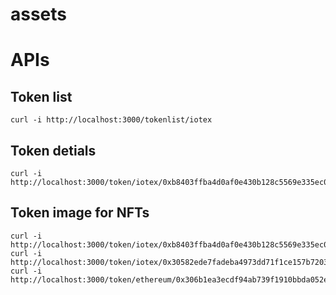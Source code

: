 assets
======

# APIs

## Token list

```
curl -i http://localhost:3000/tokenlist/iotex
```

## Token detials

```
curl -i http://localhost:3000/token/iotex/0xb8403ffba4d0af0e430b128c5569e335ec00c4c9
```

## Token image for NFTs

```
curl -i http://localhost:3000/token/iotex/0xb8403ffba4d0af0e430b128c5569e335ec00c4c9/image/1
curl -i http://localhost:3000/token/iotex/0x30582ede7fadeba4973dd71f1ce157b7203171ea/image/1
curl -i http://localhost:3000/token/ethereum/0x306b1ea3ecdf94ab739f1910bbda052ed4a9f949/image/1
```

